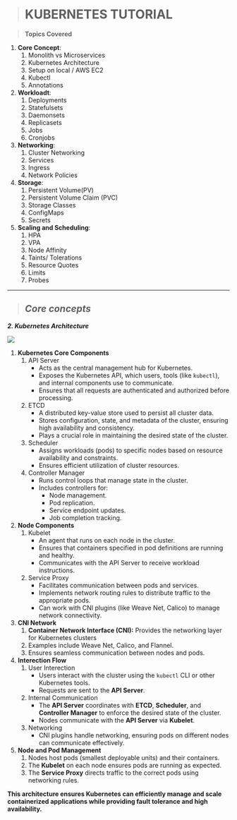 > # KUBERNETES TUTORIAL

> **Topics Covered**

1.  **Core Concept**: 
    1.  Monolith vs Microservices
    2.  Kubernetes Architecture
    3.  Setup on local / AWS EC2
    4.  Kubectl
    5.  Annotations
2.  **Workloadt**:
    1.  Deployments
    2.  Statefulsets
    3.  Daemonsets
    4.  Replicasets
    5.  Jobs
    6.  Cronjobs
3.  **Networking**:
    1.  Cluster Networking
    2.  Services
    3.  Ingress
    4.  Network Policies
4.  **Storage**:
    1.  Persistent Volume(PV)
    2.  Persistent Volume Claim (PVC)
    3.  Storage Classes
    4.  ConfigMaps
    5.  Secrets
5.  **Scaling and Scheduling**:
    1.  HPA
    2.  VPA
    3.  Node Affinity
    4.  Taints/ Tolerations
    5.  Resource Quotes
    6.  Limits
    7.  Probes

---

> ## _**Core concepts**_

_**2\. Kubernetes Architecture**_

![]([https://lh3.googleusercontent.com/fife/ALs6j_E4l-3_uNJ3TqAuoSdDppiDKj55GH7KqqTGp3usCvjHjUXsc1R2wCM9Ys2u4THfwwmzf1g4pTxorsfQ6-ypE-qYl7bgnRlnp49YQ5NY4goRF2-4i8dqqzgLRBqeKdKXFgtns5JBsGrX9KejHES4DtNfQukHunSyX7WI-znVZigeFTygMnxJwWuXcFSfPEIShcT2du-FwCeIXpSKQHxVuvgB8ylTSmhtIQiSedVLwU7gmYJEpvOlerBOnuL8ncwby2WEtjVtc0uzVCkmj8qRTG3CT5ZgnOrGPBpcopOg8dtYyjMP5siAxTNfNqmaBTcuRz75uyPEorVyA7edehimRdR7MXoOSo5hUqAwkI6VPn9c927A_8aqEvY8AfT2hOZT_w6IzwQqVLFKphpP7ymFqIG4IefzP5_Av9DogZrczNrvSBE374jfYbRw8FIEhYvPaLHoURwS-hfATEdGMO7pq6X5EsQu7J2Y81MzfzfNh9zf3y1OMCKpeV6e42sgaKLNo7ESh9FtRiot069z_ncHgNPT0A61PKQ41dOThabxBrFwqUJC6JxmlgMut1rN2XK349fQzaouzFPvDsNgRtz-3uBkETpIGfh-80JDEDmxwtwkPqzbJfbu7_0HLyS3Q7Vmifv0tlGstzYUfdUZHpCUms76JXAZ0iLVtOiI_3S_p2KKNFJNxuN9mxTkZD_ixdX0RGHMmMctL3NVdxDzwhO-rxy8Kb36pGZE0uh1rclr31sUTpS8JfhkiYDpFarohs_pqdghx0L-5bGqUq1HsTV_CPRSRNn12k2G6sLjZhYykse9-k5hzZAq8Od4s7YVlPeqrwAHX9kE_3IaFgNXucHXZOPvioNl2jjzgSeZ_kaMfAUSkaTo-l7sAxfT8PPa0PnymmxknpUsV7B4H6c0ujfANNrJE-0bj9D7uWUVDl3fI6zSVyss0aCs5Fdb8BxVb2Z1wUrAQ5shrhazrZHiIDD5geGcli3tyfWlPlZR1BfMlHRcwhvoNsJ57StQgRJkdJhr6cy017PM_oY2ncX5_vGL8iGO8tK724-tNalHcVOBWwbUZiYsLrBARJNfK4u1v4-xU27VDbgMM-A8Gv3lpGS_YLV3uApNsaWIwirOSD0IV6aV0LO9_aqZS00a4H-_VK2F7IWa5AaqZkqoCGiksbFc0ZJj1c85OjOFEn69uZTL4KNhxczQ99CVlZuyRWp5K-woS8oCquHH49eZy7oFy0MhD0m1HXMYtAoIF_Rg24XYxGUq-f8cDkTwLANnAMWIMTmOtzt2TDvYzdkEDbNbW41awasX7jF8NNuGrv9udXDc9nv2AUQEeUTJjnpdo3Vty-P3h8n7ZKVycUxyZPFT4UDbqbNbflxLNgVoZHId-WEo3lJEIL1PxWjEVow_7sDTTvo60KYiuW_N7JuGOxCkqmoaMr-LDDc_Ij3R5l1j3MbTo8pRmPIxSRLQGgPaRmRyT1hYjCJ_vmJuXgiSKjXeI9h2tnyPeyBqKVTaSyirOHImPBgxihIUQjLl5yS7EfRZ_7K2pvxX8_AQm8lRxq1uS5A85xD6YZzTvXJTSOTye8dFsXsyxuvgy083HhL_6JwKJvMhMB4KiWiheMIjB9okw4GHFyUfeEuYQwkPCRH81gLsk_Rd-4RQ-uhCbrZLoLvTY9PSahRJ0Y5OpyC0GAIv12f6wgiwfYc=w1446-h917](https://lh3.googleusercontent.com/fife/ALs6j_E4l-3_uNJ3TqAuoSdDppiDKj55GH7KqqTGp3usCvjHjUXsc1R2wCM9Ys2u4THfwwmzf1g4pTxorsfQ6-ypE-qYl7bgnRlnp49YQ5NY4goRF2-4i8dqqzgLRBqeKdKXFgtns5JBsGrX9KejHES4DtNfQukHunSyX7WI-znVZigeFTygMnxJwWuXcFSfPEIShcT2du-FwCeIXpSKQHxVuvgB8ylTSmhtIQiSedVLwU7gmYJEpvOlerBOnuL8ncwby2WEtjVtc0uzVCkmj8qRTG3CT5ZgnOrGPBpcopOg8dtYyjMP5siAxTNfNqmaBTcuRz75uyPEorVyA7edehimRdR7MXoOSo5hUqAwkI6VPn9c927A_8aqEvY8AfT2hOZT_w6IzwQqVLFKphpP7ymFqIG4IefzP5_Av9DogZrczNrvSBE374jfYbRw8FIEhYvPaLHoURwS-hfATEdGMO7pq6X5EsQu7J2Y81MzfzfNh9zf3y1OMCKpeV6e42sgaKLNo7ESh9FtRiot069z_ncHgNPT0A61PKQ41dOThabxBrFwqUJC6JxmlgMut1rN2XK349fQzaouzFPvDsNgRtz-3uBkETpIGfh-80JDEDmxwtwkPqzbJfbu7_0HLyS3Q7Vmifv0tlGstzYUfdUZHpCUms76JXAZ0iLVtOiI_3S_p2KKNFJNxuN9mxTkZD_ixdX0RGHMmMctL3NVdxDzwhO-rxy8Kb36pGZE0uh1rclr31sUTpS8JfhkiYDpFarohs_pqdghx0L-5bGqUq1HsTV_CPRSRNn12k2G6sLjZhYykse9-k5hzZAq8Od4s7YVlPeqrwAHX9kE_3IaFgNXucHXZOPvioNl2jjzgSeZ_kaMfAUSkaTo-l7sAxfT8PPa0PnymmxknpUsV7B4H6c0ujfANNrJE-0bj9D7uWUVDl3fI6zSVyss0aCs5Fdb8BxVb2Z1wUrAQ5shrhazrZHiIDD5geGcli3tyfWlPlZR1BfMlHRcwhvoNsJ57StQgRJkdJhr6cy017PM_oY2ncX5_vGL8iGO8tK724-tNalHcVOBWwbUZiYsLrBARJNfK4u1v4-xU27VDbgMM-A8Gv3lpGS_YLV3uApNsaWIwirOSD0IV6aV0LO9_aqZS00a4H-_VK2F7IWa5AaqZkqoCGiksbFc0ZJj1c85OjOFEn69uZTL4KNhxczQ99CVlZuyRWp5K-woS8oCquHH49eZy7oFy0MhD0m1HXMYtAoIF_Rg24XYxGUq-f8cDkTwLANnAMWIMTmOtzt2TDvYzdkEDbNbW41awasX7jF8NNuGrv9udXDc9nv2AUQEeUTJjnpdo3Vty-P3h8n7ZKVycUxyZPFT4UDbqbNbflxLNgVoZHId-WEo3lJEIL1PxWjEVow_7sDTTvo60KYiuW_N7JuGOxCkqmoaMr-LDDc_Ij3R5l1j3MbTo8pRmPIxSRLQGgPaRmRyT1hYjCJ_vmJuXgiSKjXeI9h2tnyPeyBqKVTaSyirOHImPBgxihIUQjLl5yS7EfRZ_7K2pvxX8_AQm8lRxq1uS5A85xD6YZzTvXJTSOTye8dFsXsyxuvgy083HhL_6JwKJvMhMB4KiWiheMIjB9okw4GHFyUfeEuYQwkPCRH81gLsk_Rd-4RQ-uhCbrZLoLvTY9PSahRJ0Y5OpyC0GAIv12f6wgiwfYc=w1446-h917))

1.  **Kubernetes Core Components**
    1.  API Server
        *   Acts as the central management hub for Kubernetes.
        *   Exposes the Kubernetes API, which users, tools (like `kubectl`), and internal components use to communicate.
        *   Ensures that all requests are authenticated and authorized before processing.
    2.  ETCD
        *   A distributed key-value store used to persist all cluster data.
        *   Stores configuration, state, and metadata of the cluster, ensuring high availability and consistency.
        *   Plays a crucial role in maintaining the desired state of the cluster.
    3.  Scheduler
        *   Assigns workloads (pods) to specific nodes based on resource availability and constraints.
        *   Ensures efficient utilization of cluster resources.
    4.  Controller Manager
        *   Runs control loops that manage state in the cluster.
        *   Includes controllers for:
            *   Node management.
            *   Pod replication.
            *   Service endpoint updates.
            *   Job completion tracking.
2.  **Node Components**
    1.  Kubelet
        *   An agent that runs on each node in the cluster.
        *   Ensures that containers specified in pod definitions are running and healthy.
        *   Communicates with the API Server to receive workload instructions.
    2.  Service Proxy
        *   Facilitates communication between pods and services.
        *   Implements network routing rules to distribute traffic to the appropriate pods.
        *   Can work with CNI plugins (like Weave Net, Calico) to manage network connectivity.
3.  **CNI Network**
    1.  **Container Network Interface (CNI):** Provides the networking layer for Kubernetes clusters
    2.  Examples include Weave Net, Calico, and Flannel.
    3.  Ensures seamless communication between nodes and pods.
4.  **Interection Flow**
    1.  User Interection
        *   Users interact with the cluster using the `kubectl` CLI or other Kubernetes tools.
        *   Requests are sent to the **API Server**.
    2.  Internal Communication
        *   The **API Server** coordinates with **ETCD**, **Scheduler**, and **Controller Manager** to enforce the desired state of the cluster.
        *   Nodes communicate with the **API Server** via **Kubelet**.
    3.  Networking
        *   CNI plugins handle networking, ensuring pods on different nodes can communicate effectively.
5.  **Node and Pod Management**
    1.  Nodes host pods (smallest deployable units) and their containers.
    2.  The **Kubelet** on each node ensures pods are running as expected.
    3.  The **Service Proxy** directs traffic to the correct pods using networking rules.

**This architecture ensures Kubernetes can efficiently manage and scale containerized applications while providing fault tolerance and high availability.**
